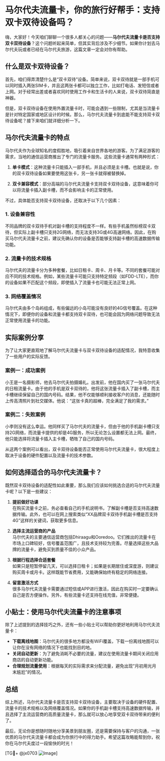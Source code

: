 # 马尔代夫流量卡，你的旅行好帮手：支持双卡双待设备吗？

嗨，大家好！今天咱们聊聊一个很多人都关心的问题——**马尔代夫流量卡是否支持双卡双待设备**？这个问题听起来简单，但其实背后涉及不少细节。如果你计划去马尔代夫玩或者已经在马尔代夫旅游，这篇文章一定会对你有帮助。

## 什么是双卡双待设备？

首先，咱们得弄清楚什么是“双卡双待”设备。简单来说，双卡双待就是一部手机可以同时插入两张SIM卡，并且这两张卡都可以独立工作，比如打电话、发短信或者上网。对于经常出差或者喜欢同时使用工作卡和生活卡的人来说，双卡双待简直是神器。

但是，双卡双待设备在使用外置流量卡时，可能会遇到一些限制，尤其是当流量卡是针对特定国家或地区设计的时候。那么，马尔代夫流量卡到底能不能支持双卡双待设备呢？接下来咱们就详细分析一下。

## 马尔代夫流量卡的特点

马尔代夫作为全球知名的度假胜地，吸引着来自世界各地的游客。为了满足游客的需求，当地的通信运营商推出了专门的流量卡服务。这些流量卡通常有两种形式：

1. **单卡模式**：这种流量卡只能插入一部手机，并且必须是主卡槽。也就是说，你的双卡双待设备如果要使用这张卡，另一张卡就得被替换掉。
   
2. **双卡兼容模式**：部分高端的马尔代夫流量卡支持双卡双待设备，这意味着你可以将流量卡插入副卡槽，而不会影响主卡的正常使用。

不过，具体能否支持双卡双待设备，还取决于以下几个因素：

### 1. 设备兼容性
不同品牌的双卡双待手机对副卡槽的支持程度不一样。有些手机虽然标榜双卡双待，但实际上副卡槽只支持2G网络，而无法支持3G或4G高速网络。因此，在购买马尔代夫流量卡之前，建议先确认你的设备是否能够支持副卡槽的高速数据传输功能。

### 2. 流量卡的技术规格
马尔代夫的流量卡分为多种套餐，比如日租卡、周卡、月卡等。不同的套餐可能对应不同的技术规格。例如，某些流量卡可能只支持特定频段（如FDD-LTE），而你的设备如果不匹配这个频段，即使插入了流量卡也可能无法正常上网。

### 3. 网络覆盖情况
马尔代夫由多个岛屿组成，有些偏远的小岛可能没有良好的4G信号覆盖。在这种情况下，即便你的设备和流量卡都支持双卡双待，也可能会因为网络问题导致无法正常使用流量卡的功能。

## 实际案例分享

为了让大家更直观地了解马尔代夫流量卡与双卡双待设备的适配情况，我特意收集了一些用户的实际反馈。

### 案例一：成功案例
小王是一名摄影师，他去马尔代夫拍摄婚礼。出发前，他在国内买了一张马尔代夫的日租流量卡。由于他的手机是双卡双待的，他将这张流量卡插入了副卡槽，而主卡槽继续保留自己的国内号码。结果，他不仅能够顺利接收客户的消息，还能随时上传高清照片到社交媒体。他说：“这张卡真的超棒，完全满足了我的需求。”

### 案例二：失败案例
小李则没有这么幸运。他同样买了马尔代夫的流量卡，但由于他的手机副卡槽只支持2G网络，而流量卡提供的却是4G服务，所以无论怎么设置都无法上网。最终，他只能选择将流量卡插入主卡槽，牺牲了自己的国内号码。

从这两个案例可以看出，双卡双待设备能否正常使用马尔代夫流量卡，很大程度上取决于设备的硬件配置以及流量卡的技术参数。

## 如何选择适合的马尔代夫流量卡？

既然双卡双待设备的适配性如此重要，那么我们应该如何挑选合适的马尔代夫流量卡呢？以下是一些建议：

1. **提前做好功课**  
   在购买流量卡之前，务必查看自己的手机说明书，了解副卡槽是否支持高速数据传输。此外，也可以在网上搜索类似“XX品牌双卡双待手机副卡槽是否支持4G”这样的关键词，获取更多信息。

2. **选择主流运营商的产品**  
   马尔代夫的主要通信运营商包括Dhiraagu和Ooredoo。它们推出的流量卡在市场上口碑较好，信号覆盖范围广，且技术支持较为完善。尽量选择这些大品牌的流量卡，避免买到质量不佳的小众产品。

3. **根据行程选择合适套餐**  
   如果只是短暂停留几天，可以选择日租卡；如果是长期居住或深度游，则建议购买周卡或月卡。这样既能节省费用，又能确保始终有稳定的网络连接。

4. **留意激活方式**  
   很多马尔代夫流量卡需要通过短信或APP进行激活，因此在购买时一定要确认自己是否方便操作。另外，有些流量卡还支持在线充值，非常便捷。

## 小贴士：使用马尔代夫流量卡的注意事项

除了上述提到的选择技巧之外，还有一些小贴士可以帮助你更好地利用马尔代夫流量卡：

- **下载离线地图**：马尔代夫的很多地方都没有WiFi覆盖，下载一份离线地图可以让你在没有网络的情况下也能找到目的地。
- **关闭自动更新**：为了避免消耗不必要的流量，建议在使用流量卡期间关闭应用商店的自动更新功能。
- **合理规划流量使用**：根据每天的实际需求来分配流量，避免出现“月初用光月末尴尬”的情况。

## 总结

综上所述，马尔代夫流量卡是否支持双卡双待设备，主要取决于设备的硬件配置、流量卡的技术规格以及网络覆盖情况。如果你的手机副卡槽支持高速数据传输，并且选择了主流运营商的高质量流量卡，那么就可以放心地享受双卡双待带来的便利了。

最后，无论你是想随时随地分享美景到朋友圈，还是需要保持与客户的沟通，一张优质的马尔代夫流量卡都会成为你旅行中的得力助手。希望这篇攻略能帮到你，祝你在马尔代夫度过一段愉快的时光！

[TG💪+ @jx0703 ![Image](https://github.com/user-attachments/assets/dbca1d08-cadb-493c-b0ec-ad6f7a83f270)]